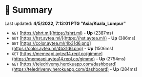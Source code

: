 # 📖 Summary
Last updated: **4/5/2022, 7:13:01 PTG "Asia/Kuala_Lumpur"**

- `GET` [https://shrt.ml](https://shrt.ml) - **Up** (2387ms)
- `GET` [https://hst.aytea.ml/](https://hst.aytea.ml/) - **Up** (386ms)
- `GET` [https://color.aytea.ml/4b31d6.png](https://color.aytea.ml/4b31d6.png) - **Up** (1506ms)
- `GET` [https://memeapi.aytea14.repl.co/gimme](https://memeapi.aytea14.repl.co/gimme) - **Up** (2754ms)
- `GET` [https://teledrivemy.herokuapp.com/dashboard](https://teledrivemy.herokuapp.com/dashboard) - **Up** (284ms)
